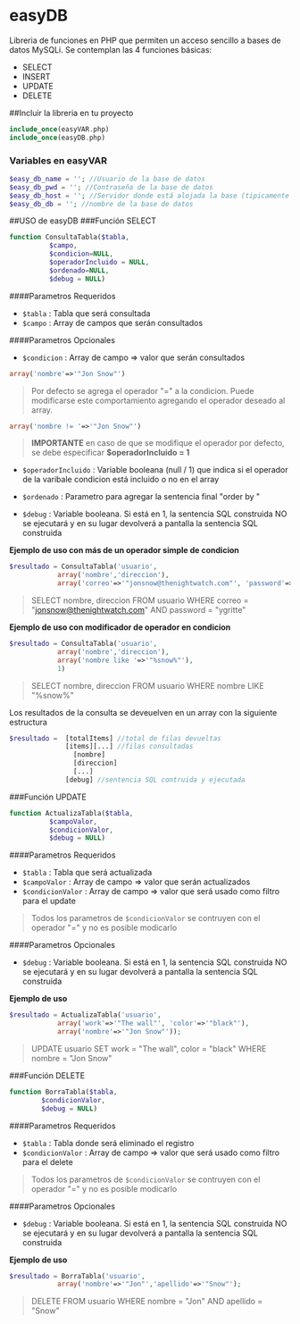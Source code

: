 # easyDB
Libreria de funciones en PHP que permiten un acceso sencillo a bases de datos MySQLi. Se contemplan las 4 funciones básicas:
- SELECT
- INSERT
- UPDATE
- DELETE

##Incluir la libreria en tu proyecto

```php
include_once(easyVAR.php)
include_once(easyDB.php)
```
### Variables en easyVAR

```php
$easy_db_name = ''; //Usuario de la base de datos
$easy_db_pwd = ''; //Contraseña de la base de datos
$easy_db_host = ''; //Servidor donde está alojada la base (tipicamente localhost)
$easy_db_db = ''; //nombre de la base de datos
```
##USO de easyDB
###Función SELECT
```php
function ConsultaTabla($tabla, 
          $campo, 
          $condicion=NULL, 
          $operadorIncluido = NULL, 
          $ordenado=NULL, 
          $debug = NULL)
```
####Parametros Requeridos

- `$tabla` : Tabla que será consultada
- `$campo` : Array de campos que serán consultados

####Parametros Opcionales

- `$condicion` : Array de campo => valor que serán consultados
 
```php
array('nombre'=>'"Jon Snow"')
```

>Por defecto se agrega el operador "=" a la condicion. Puede modificarse este comportamiento agregando el operador deseado al array.

```php
array('nombre != '=>'"Jon Snow"')
```
>**IMPORTANTE** en caso de que se modifique el operador por defecto, se debe especificar **$operadorIncluido = 1**

- `$operadorIncluido` : Variable booleana (null / 1) que indica si el operador de la varibale condicion está incluido o no en el array

- `$ordenado` : Parametro para agregar la sentencia final "order by "

- `$debug` : Variable booleana. Si está en 1, la sentencia SQL construida NO se ejecutará y en su lugar devolverá a pantalla la sentencia SQL construida

**Ejemplo de uso con más de un operador simple de condicion**

```php
$resultado = ConsultaTabla('usuario',
            array('nombre','direccion'), 
            array('correo'=>'"jonsnow@thenightwatch.com"', 'password'=>'"ygritte"'));
```
>SELECT nombre, direccion FROM usuario WHERE correo = "jonsnow@thenightwatch.com" AND password = "ygritte"

**Ejemplo de uso con modificador de operador en condicion**
```php
$resultado = ConsultaTabla('usuario', 
            array('nombre','direccion'),
            array('nombre like '=>'"%snow%"'),
            1)
```
>SELECT nombre, direccion FROM usuario WHERE nombre LIKE "%snow%"

Los resultados de la consulta se deveuelven en un array con la siguiente estructura
```php
$resultado =  [totalItems] //total de filas devueltas
              [items][...] //filas consultadas
                [nombre]
                [direccion]
                [...]
              [debug] //sentencia SQL contruida y ejecutada
```
###Función UPDATE
```php
function ActualizaTabla($tabla, 
          $campoValor, 
          $condicionValor, 
          $debug = NULL)
```
####Parametros Requeridos

- `$tabla` : Tabla que será actualizada
- `$campoValor` : Array de campo => valor que serán actualizados
- `$condicionValor` : Array de campo => valor que será usado como filtro para el update

>Todos los parametros de `$condicionValor` se contruyen con el operador "=" y no es posible modicarlo

####Parametros Opcionales
- `$debug` : Variable booleana. Si está en 1, la sentencia SQL construida NO se ejecutará y en su lugar devolverá a pantalla la sentencia SQL construida
 
**Ejemplo de uso**
```php
$resultado = ActualizaTabla('usuario', 
            array('work'=>'"The wall"', 'color'=>'"black"'),
            array('nombre'=>'"Jon Snow"'));
```
>UPDATE usuario SET work = "The wall", color = "black" WHERE nombre = "Jon Snow"

###Función DELETE
```php
function BorraTabla($tabla,
        $condicionValor,
        $debug = NULL)
```
####Parametros Requeridos

- `$tabla` : Tabla donde será eliminado el registro
- `$condicionValor` : Array de campo => valor que será usado como filtro para el delete

>Todos los parametros de `$condicionValor` se contruyen con el operador "=" y no es posible modicarlo

####Parametros Opcionales
- `$debug` : Variable booleana. Si está en 1, la sentencia SQL construida NO se ejecutará y en su lugar devolverá a pantalla la sentencia SQL construida
 
**Ejemplo de uso**
```php
$resultado = BorraTabla('usuario', 
            array('nombre'=>'"Jon"','apellido'=>'"Snow"');
```
>DELETE FROM  usuario WHERE nombre = "Jon" AND apellido = "Snow"

